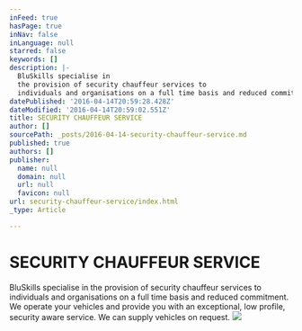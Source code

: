 ```yaml
---
inFeed: true
hasPage: true
inNav: false
inLanguage: null
starred: false
keywords: []
description: |-
  BluSkills specialise in
  the provision of security chauffeur services to
  individuals and organisations on a full time basis and reduced commitment. We operate your vehicles and provide you with an exceptional, low profile, security aware service. We can supply vehicles on request.
datePublished: '2016-04-14T20:59:28.428Z'
dateModified: '2016-04-14T20:59:02.551Z'
title: SECURITY CHAUFFEUR SERVICE
author: []
sourcePath: _posts/2016-04-14-security-chauffeur-service.md
published: true
authors: []
publisher:
  name: null
  domain: null
  url: null
  favicon: null
url: security-chauffeur-service/index.html
_type: Article

---
```

# SECURITY CHAUFFEUR SERVICE

BluSkills specialise in
the provision of security chauffeur services to
individuals and organisations on a full time basis and reduced commitment. We operate your vehicles and provide you with an exceptional, low profile, security aware service. We can supply vehicles on request.
![](https://the-grid-user-content.s3-us-west-2.amazonaws.com/dcc5bbc5-927b-47ab-9e33-b10fd724bc64.jpg)
